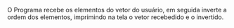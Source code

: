 O Programa recebe os elementos do vetor do usuário, em seguida inverte a ordem dos elementos, imprimindo na tela o vetor recebedido e o invertido.
